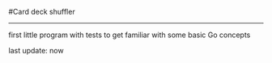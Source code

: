 #Card deck shuffler

---------------------------
first little program with tests to get familiar with some basic Go concepts

last update: now